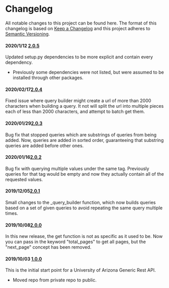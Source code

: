# Changelog

All notable changes to this project can be found here.
The format of this changelog is based on [Keep a Changelog](https://keepachangelog.com/en/1.0.0/) and this project adheres to [Semantic Versioning](https://semver.org/spec/v2.0.0.html).

#### 2020/1/12 [2.0.5](https://github.com/UACoreFacilitiesIT/UA-Generic-Rest-API/)

Updated setup.py dependencies to be more explicit and contain every dependency.

- Previously some dependencies were not listed, but were assumed to be installed through other packages.

#### 2020/02/17[2.0.4](https://github.com/UACoreFacilitiesIT/UA-Generic-Rest-API/)

Fixed issue where query builder might create a url of more than 2000 characters when building a query. It not will split the url into multiple pieces each of less than 2000 characters, and attempt to batch get them.

#### 2020/01/29[2.0.3](https://github.com/UACoreFacilitiesIT/UA-Generic-Rest-API/)

Bug fix that stopped queries which are substrings of queries from being added. Now, queries are added in sorted order, guaranteeing that substring queries are added before other ones.

#### 2020/01/16[2.0.2](https://github.com/UACoreFacilitiesIT/UA-Generic-Rest-API/)

Bug fix with querying multiple values under the same tag. Previously queries for that tag would be empty and now they actually contain all of the requested values.

#### 2019/12/05[2.0.1](https://github.com/UACoreFacilitiesIT/UA-Generic-Rest-API/)

Small changes to the _query_builder function, which now builds queries based on a set of given queries to avoid repeating the same query multiple times.

#### 2019/10/08[2.0.0](https://github.com/UACoreFacilitiesIT/UA-Generic-Rest-API/)

In this new release, the get function is not as specific as it used to be. Now you can pass in the keyword "total_pages" to get all pages, but the "next_page" concept has been removed.

#### 2019/10/03 [1.0.0](https://github.com/UACoreFacilitiesIT/UA-Generic-Rest-API/commit/1854437081a4e1769b7dc6dff588c2a68703a0cb)

This is the initial start point for a University of Arizona Generic Rest API.

- Moved repo from private repo to public.
